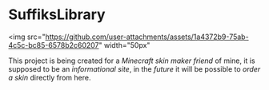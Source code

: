 # SuffiksLibrary

<img src="https://github.com/user-attachments/assets/1a4372b9-75ab-4c5c-bc85-6578b2c60207" width="50px"

This project is being created for a *Minecraft skin maker friend* of mine, it is supposed to be an *informational site*, in the *future* it will be possible to *order a skin* directly from here.
